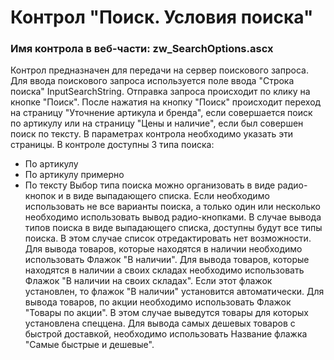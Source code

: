 ﻿---
description: 2.4.9.2
---
# Контрол "Поиск. Условия поиска"
### Имя контрола в веб-части: zw_SearchOptions.ascx
Контрол предназначен для передачи на сервер поискового запроса.
Для ввода поискового запроса используется поле ввода "Строка поиска" InputSearchString. Отправка запроса происходит по клику на кнопке "Поиск".
После нажатия на кнопку "Поиск" происходит переход на страницу "Уточнение артикула и бренда", если совершается поиск по артикулу или на страницу "Цены и наличие", если был совершен поиск по тексту.
В параметрах контрола необходимо указать эти страницы.
В контроле доступны 3 типа поиска:
- По артикулу
- По артикулу примерно
- По тексту
Выбор типа поиска можно организовать в виде радио-кнопок и в виде выпадающего списка. 
Если необходимо использовать не все варианты поиска, а только один или несколько необходимо использовать вывод радио-кнопками.
В случае вывода типов поиска в виде выпадающего списка, доступны будут все типы поиска. В этом случае список отредактировать нет возможности.
Для вывода товаров, которые находятся в наличии необходимо использовать Флажок "В наличии".
Для вывода товаров, которые находятся в наличии а своих складах необходимо использовать Флажок "В наличии на своих складах". Если этот флажок установлен, то флажок "В наличии" установится автоматически.
Для вывода товаров, по акции необходимо использовать Флажок "Товары по акции". В этом случае выведутся товары для которых установлена спеццена.
Для вывода самых дешевых товаров с быстрой доставкой, необходимо использовать Название флажка "Самые быстрые и дешевые".
